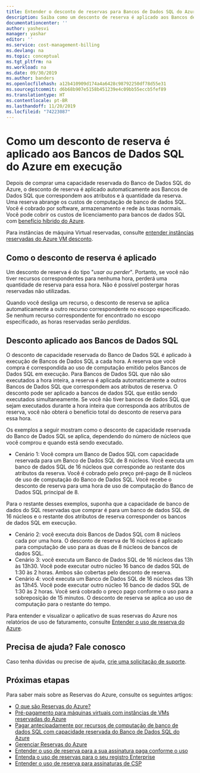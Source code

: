 ```yaml
---
title: Entender o desconto de reservas para Bancos de Dados SQL do Azure | Microsoft Docs
description: Saiba como um desconto de reserva é aplicado aos Bancos de Dados SQL do Azure em execução.
documentationcenter: ''
author: yashesvi
manager: yashar
editor: ''
ms.service: cost-management-billing
ms.devlang: na
ms.topic: conceptual
ms.tgt_pltfrm: na
ms.workload: na
ms.date: 09/30/2019
ms.author: banders
ms.openlocfilehash: a12b410909d174a4a6428c98792250df78d55e31
ms.sourcegitcommit: d6b68b907e5158b451239e4c09bb55eccb5fef89
ms.translationtype: HT
ms.contentlocale: pt-BR
ms.lasthandoff: 11/20/2019
ms.locfileid: "74223087"
---
```

# <a name="how-a-reservation-discount-is-applied-to-azure-sql-databases"></a>Como um desconto de reserva é aplicado aos Bancos de Dados SQL do Azure em execução

Depois de comprar uma capacidade reservada do Banco de Dados SQL do Azure, o desconto de reserva é aplicado automaticamente aos Bancos de Dados SQL que correspondem aos atributos e à quantidade da reserva. Uma reserva abrange os custos de computação de banco de dados SQL. Você é cobrado por software, armazenamento e rede às taxas normais. Você pode cobrir os custos de licenciamento para bancos de dados SQL com [benefício híbrido do Azure](https://azure.microsoft.com/pricing/hybrid-benefit/).

Para instâncias de máquina Virtual reservadas, consulte [entender instâncias reservadas do Azure VM desconto](billing-understand-vm-reservation-charges.md).

## <a name="how-reservation-discount-is-applied"></a>Como o desconto de reserva é aplicado

Um desconto de reserva é do tipo "*usar ou perder*". Portanto, se você não tiver recursos correspondentes para nenhuma hora, perderá uma quantidade de reserva para essa hora. Não é possível postergar horas reservadas não utilizadas.

Quando você desliga um recurso, o desconto de reserva se aplica automaticamente a outro recurso correspondente no escopo especificado. Se nenhum recurso correspondente for encontrado no escopo especificado, as horas reservadas serão *perdidas*.

## <a name="discount-applied-to-sql-databases"></a>Desconto aplicado aos Bancos de Dados SQL

 O desconto de capacidade reservada do Banco de Dados SQL é aplicado à execução de Bancos de Dados SQL a cada hora. A reserva que você compra é correspondida ao uso de computação emitido pelos Bancos de Dados SQL em execução. Para Bancos de Dados SQL que não são executados a hora inteira, a reserva é aplicada automaticamente a outros Bancos de Dados SQL que correspondem aos atributos de reserva. O desconto pode ser aplicado a bancos de dados SQL que estão sendo executados simultaneamente. Se você não tiver bancos de dados SQL que sejam executados durante a hora inteira que corresponda aos atributos de reserva, você não obterá o benefício total do desconto de reserva para essa hora.

Os exemplos a seguir mostram como o desconto de capacidade reservada do Banco de Dados SQL se aplica, dependendo do número de núcleos que você comprou e quando está sendo executado.

- Cenário 1: Você compra um Banco de Dados SQL com capacidade reservada para um Banco de Dados SQL de 8 núcleos. Você executa um banco de dados SQL de 16 núcleos que corresponde ao restante dos atributos da reserva. Você é cobrado pelo preço pré-pago de 8 núcleos de uso de computação do Banco de Dados SQL. Você recebe o desconto de reserva para uma hora de uso de computação do Banco de Dados SQL principal de 8.

Para o restante desses exemplos, suponha que a capacidade de banco de dados do SQL reservadas que comprar é para um banco de dados SQL de 16 núcleos e o restante dos atributos de reserva corresponder os bancos de dados SQL em execução.

- Cenário 2: você executa dois Bancos de Dados SQL com 8 núcleos cada por uma hora. O desconto de reserva de 16 núcleos é aplicado para computação de uso para as duas de 8 núcleos de bancos de dados SQL.
- Cenário 3: você executa um Banco de Dados SQL de 16 núcleos das 13h às 13h30. Você pode executar outro núcleo 16 banco de dados SQL de 1:30 às 2 horas. Ambos são cobertas pelo desconto de reserva.
- Cenário 4: você executa um Banco de Dados SQL de 16 núcleos das 13h às 13h45. Você pode executar outro núcleo 16 banco de dados SQL de 1:30 às 2 horas. Você será cobrado o preço pago conforme o uso para a sobreposição de 15 minutos. O desconto de reserva se aplica ao uso de computação para o restante do tempo.

Para entender e visualizar o aplicativo de suas reservas do Azure nos relatórios de uso de faturamento, consulte [Entender o uso de reserva do Azure](billing-understand-reserved-instance-usage-ea.md).

## <a name="need-help-contact-us"></a>Precisa de ajuda? Fale conosco

Caso tenha dúvidas ou precise de ajuda, [crie uma solicitação de suporte](https://go.microsoft.com/fwlink/?linkid=2083458).

## <a name="next-steps"></a>Próximas etapas

Para saber mais sobre as Reservas do Azure, consulte os seguintes artigos:

- [O que são Reservas do Azure?](billing-save-compute-costs-reservations.md)
- [Pré-pagamento para máquinas virtuais com instâncias de VMs reservadas do Azure](../virtual-machines/windows/prepay-reserved-vm-instances.md)
- [Pagar antecipadamente por recursos de computação de banco de dados SQL com capacidade reservada do Banco de Dados SQL do Azure](../sql-database/sql-database-reserved-capacity.md)
- [Gerenciar Reservas do Azure](billing-manage-reserved-vm-instance.md)
- [Entender o uso de reserva para a sua assinatura paga conforme o uso](billing-understand-reserved-instance-usage.md)
- [Entenda o uso de reservas para o seu registro Enterprise](billing-understand-reserved-instance-usage-ea.md)
- [Entender o uso de reserva para assinaturas de CSP](/partner-center/azure-reservations)
